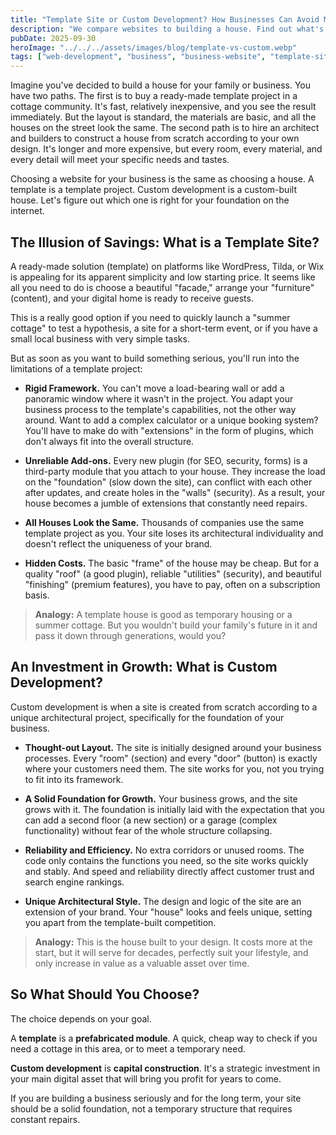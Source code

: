 ```yaml
---
title: "Template Site or Custom Development? How Businesses Can Avoid Mistakes at the Start"
description: "We compare websites to building a house. Find out what's better for your business: a template project like on Tilda/WordPress, or a house built from scratch with a custom design."
pubDate: 2025-09-30
heroImage: "../../../assets/images/blog/template-vs-custom.webp"
tags: ["web-development", "business", "business-website", "template-site"]
---
```


Imagine you've decided to build a house for your family or business. You have two paths. The first is to buy a ready-made template project in a cottage community. It's fast, relatively inexpensive, and you see the result immediately. But the layout is standard, the materials are basic, and all the houses on the street look the same. The second path is to hire an architect and builders to construct a house from scratch according to your own design. It's longer and more expensive, but every room, every material, and every detail will meet your specific needs and tastes.

Choosing a website for your business is the same as choosing a house. A template is a template project. Custom development is a custom-built house. Let's figure out which one is right for your foundation on the internet.

## The Illusion of Savings: What is a Template Site?

A ready-made solution (template) on platforms like WordPress, Tilda, or Wix is appealing for its apparent simplicity and low starting price. It seems like all you need to do is choose a beautiful "facade," arrange your "furniture" (content), and your digital home is ready to receive guests.

This is a really good option if you need to quickly launch a "summer cottage" to test a hypothesis, a site for a short-term event, or if you have a small local business with very simple tasks.

But as soon as you want to build something serious, you'll run into the limitations of a template project:

-   **Rigid Framework.** You can't move a load-bearing wall or add a panoramic window where it wasn't in the project. You adapt your business process to the template's capabilities, not the other way around. Want to add a complex calculator or a unique booking system? You'll have to make do with "extensions" in the form of plugins, which don't always fit into the overall structure.

-   **Unreliable Add-ons.** Every new plugin (for SEO, security, forms) is a third-party module that you attach to your house. They increase the load on the "foundation" (slow down the site), can conflict with each other after updates, and create holes in the "walls" (security). As a result, your house becomes a jumble of extensions that constantly need repairs.

-   **All Houses Look the Same.** Thousands of companies use the same template project as you. Your site loses its architectural individuality and doesn't reflect the uniqueness of your brand.

-   **Hidden Costs.** The basic "frame" of the house may be cheap. But for a quality "roof" (a good plugin), reliable "utilities" (security), and beautiful "finishing" (premium features), you have to pay, often on a subscription basis.

> **Analogy:** A template house is good as temporary housing or a summer cottage. But you wouldn't build your family's future in it and pass it down through generations, would you?

## An Investment in Growth: What is Custom Development?

Custom development is when a site is created from scratch according to a unique architectural project, specifically for the foundation of your business.

-   **Thought-out Layout.** The site is initially designed around your business processes. Every "room" (section) and every "door" (button) is exactly where your customers need them. The site works for you, not you trying to fit into its framework.

-   **A Solid Foundation for Growth.** Your business grows, and the site grows with it. The foundation is initially laid with the expectation that you can add a second floor (a new section) or a garage (complex functionality) without fear of the whole structure collapsing.

-   **Reliability and Efficiency.** No extra corridors or unused rooms. The code only contains the functions you need, so the site works quickly and stably. And speed and reliability directly affect customer trust and search engine rankings.

-   **Unique Architectural Style.** The design and logic of the site are an extension of your brand. Your "house" looks and feels unique, setting you apart from the template-built competition.

> **Analogy:** This is the house built to your design. It costs more at the start, but it will serve for decades, perfectly suit your lifestyle, and only increase in value as a valuable asset over time.

## So What Should You Choose?

The choice depends on your goal.

A **template** is a **prefabricated module**. A quick, cheap way to check if you need a cottage in this area, or to meet a temporary need.

**Custom development** is **capital construction**. It's a strategic investment in your main digital asset that will bring you profit for years to come.

If you are building a business seriously and for the long term, your site should be a solid foundation, not a temporary structure that requires constant repairs.
